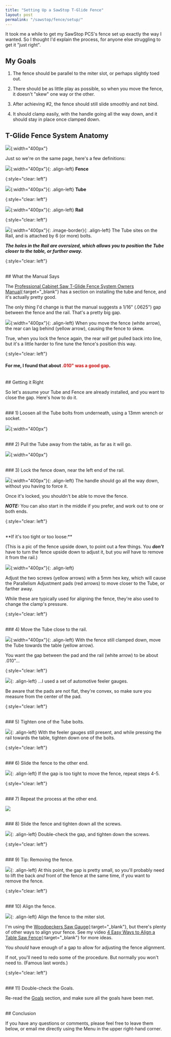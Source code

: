 ```yaml
---
title: "Setting Up a SawStop T-Glide Fence"
layout: post
permalink: "/sawstop/fence/setup/"
---
```

It took me a while to get my SawStop PCS's fence set up exactly the way I wanted. So I thought I'd explain the process, for anyone else struggling to get it "just right".

## My Goals

1. The fence should be parallel to the miter slot, or perhaps slightly toed out.

2. There should be as little play as possible, so when you move the fence, it doesn't "skew" one way or the other.

3. After achieving #2, the fence should still slide smoothly and not bind.

4. It should clamp easily, with the handle going all the way down, and it should stay in place once clamped down.

## T-Glide Fence System Anatomy

![](/assets/images-posts/2019-04-08-01.jpg){:width="400px"}

Just so we're on the same page, here's a few definitions:

![](/assets/images-posts/2019-04-08-02.jpg){:width="400px"}{: .align-left}
**Fence**

{:style="clear: left"}

![](/assets/images-posts/2019-04-08-03.jpg){:width="400px"}{: .align-left}
**Tube**

{:style="clear: left"}

![](/assets/images-posts/2019-04-08-04.jpg){:width="400px"}{: .align-left}
**Rail**

{:style="clear: left"}

![](/assets/images-posts/2019-04-08-05.jpg){:width="400px"}{: .image-border}{: .align-left}
The Tube sites on the Rail, and is attached by 6 (or more) bolts.

***The holes in the Rail are oversized, which allows you to position the Tube closer to the table, or further away.***

{:style="clear: left"}

<br/>
## What the Manual Says

The [Professional Cabinet Saw T-Glide Fence System Owners Manual](https://www.sawstop.com/support/manuals/professional-cabinet-saw/){:target="_blank"} has a section on installing the tube and fence, and it's actually pretty good.

The only thing I'd change is that the manual suggests a 1/16" (.0625") gap between the fence and the rail. That's a pretty big gap.

![](/assets/images-posts/2019-04-08-06.jpg){:width="400px"}{: .align-left}
When you move the fence (white arrow), the rear can lag behind (yellow arrow), causing the fence to skew.

True, when you lock the fence again, the rear *will* get pulled back into line, but it's a little harder to fine tune the fence's position this way.

{:style="clear: left"}

#### For me, I found that about <span style="color:red">.010" was a good gap</span>.

<br/>
## Getting it Right

So let's assume your Tube and Fence are already installed, and you want to close the gap. Here's how to do it.

<br/>
### 1) Loosen all the Tube bolts from underneath, using a 13mm wrench or socket.

![](/assets/images-posts/2019-04-08-08.jpg){:width="400px"}

<br/>
### 2) Pull the Tube away from the table, as far as it will go.

![](/assets/images-posts/2019-04-08-09.jpg){:width="400px"}

<br/>
### 3) Lock the fence down, near the left end of the rail.

![](/assets/images-posts/2019-04-08-07.jpg){:width="400px"}{: .align-left}
The handle should go all the way down, without you having to force it.

Once it's locked, you shouldn't be able to move the fence.

***NOTE:*** You can also start in the middle if you prefer, and work out to one or both ends.

{:style="clear: left"}

<br/>
**If it's too tight or too loose:**

(This is a pic of the fence upside down, to point out a few things. You ***don't*** have to turn the fence upside down to adjust it, but you *will* have to remove it from the rail.)

![](/assets/images-posts/2019-04-08-10.jpg){:width="400px"}{: .align-left}

Adjust the two screws (yellow arrows) with a 5mm hex key, which will cause the Parallelism Adjustment pads (red arrows) to move closer to the Tube, or farther away.

While these are typically used for aligning the fence, they're also used to change the clamp's pressure.

{:style="clear: left"}

<br/>
### 4) Move the Tube close to the rail.

![](/assets/images-posts/2019-04-08-11.jpg){:width="400px"}{: .align-left}
With the fence still clamped down, move the Tube towards the table (yellow arrow).

You want the gap between the pad and the rail (white arrow) to be about .010"...

{:style="clear: left"}

![](/assets/images-posts/2019-04-08-12.jpg){: .align-left}
...I used a set of automotive feeler gauges.

Be aware that the pads are not flat, they're convex, so make sure you measure from the center of the pad.

{:style="clear: left"}

<br/>
### 5) Tighten one of the Tube bolts.

![](/assets/images-posts/2019-04-08-13.jpg){: .align-left}
With the feeler gauges still present, and while pressing the rail towards the table, tighten down one of the bolts.

{:style="clear: left"}

<br/>
### 6) Slide the fence to the other end.

![](/assets/images-posts/2019-04-08-15.jpg){: .align-left}
If the gap is too tight to move the fence, repeat steps 4-5.

{:style="clear: left"}

<br/>
### 7) Repeat the process at the other end.

![](/assets/images-posts/2019-04-08-14.jpg)

<br/>
### 8) Slide the fence and tighten down all the screws.

![](/assets/images-posts/2019-04-08-16.jpg){: .align-left}
Double-check the gap, and tighten down the screws.

{:style="clear: left"}

<br/>
### 9) Tip: Removing the fence.

![](/assets/images-posts/2019-04-08-18.jpg){: .align-left}
At this point, the gap is pretty small, so you'll probably need to lift the back *and* front of the fence at the same time, if you want to remove the fence.

{:style="clear: left"}

<br/>
### 10) Align the fence.

![](/assets/images-posts/2019-04-08-17.jpg){: .align-left}
Align the fence to the miter slot.

I'm using the [Woodpeckers Saw Gauge](http://amzn.to/2HFd0Wc){:target="_blank"}, but there's plenty of other ways to align your fence. See my video [4 Easy Ways to Align a Table Saw Fence](https://youtu.be/01R7796JoQo){:target="_blank"} for more ideas.

You *should* have enough of a gap to allow for adjusting the fence alignment.

If not, you'll need to redo some of the procedure. But normally you won't need to. (Famous last words.)

{:style="clear: left"}

<br/>
### 11) Double-check the Goals.

Re-read the [Goals](#my-goals) section, and make sure all the goals have been met.

<br/>
## Conclusion

If you have any questions or comments, please feel free to leave them below, or email me directly using the Menu in the upper right-hand corner.

